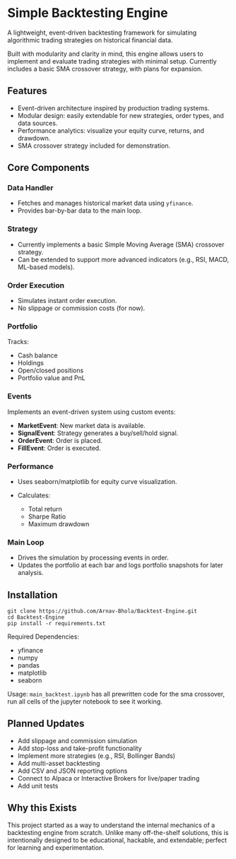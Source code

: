 # Simple Backtesting Engine

A lightweight, event-driven backtesting framework for simulating algorithmic trading strategies on historical financial data.

Built with modularity and clarity in mind, this engine allows users to implement and evaluate trading strategies with minimal setup. Currently includes a basic SMA crossover strategy, with plans for expansion.

## Features
- Event-driven architecture inspired by production trading systems.
- Modular design: easily extendable for new strategies, order types, and data sources.
- Performance analytics: visualize your equity curve, returns, and drawdown.
- SMA crossover strategy included for demonstration.

## Core Components

### Data Handler
- Fetches and manages historical market data using `yfinance`.
- Provides bar-by-bar data to the main loop.

### Strategy
- Currently implements a basic Simple Moving Average (SMA) crossover strategy.
- Can be extended to support more advanced indicators (e.g., RSI, MACD, ML-based models).

### Order Execution
- Simulates instant order execution.
- No slippage or commission costs (for now).

### Portfolio
Tracks:
- Cash balance
- Holdings
- Open/closed positions
- Portfolio value and PnL

### Events
Implements an event-driven system using custom events:
- **MarketEvent**: New market data is available.
- **SignalEvent**: Strategy generates a buy/sell/hold signal.
- **OrderEvent**: Order is placed.
- **FillEvent**: Order is executed.

### Performance
- Uses seaborn/matplotlib for equity curve visualization.
- Calculates:

    - Total return
    - Sharpe Ratio
    - Maximum drawdown

### Main Loop
- Drives the simulation by processing events in order.
- Updates the portfolio at each bar and logs portfolio snapshots for later analysis.

## Installation
```
git clone https://github.com/Arnav-Bhola/Backtest-Engine.git
cd Backtest-Engine
pip install -r requirements.txt
```
Required Dependencies:
- yfinance
- numpy
- pandas
- matplotlib
- seaborn

Usage: `main_backtest.ipynb` has all prewritten code for the sma crossover, run all cells of the jupyter notebook to see it working.

## Planned Updates
-  Add slippage and commission simulation
- Add stop-loss and take-profit functionality
- Implement more strategies (e.g., RSI, Bollinger Bands)
- Add multi-asset backtesting
- Add CSV and JSON reporting options
- Connect to Alpaca or Interactive Brokers for live/paper trading
- Add unit tests

## Why this Exists
This project started as a way to understand the internal mechanics of a backtesting engine from scratch. Unlike many off-the-shelf solutions, this is intentionally designed to be educational, hackable, and extendable; perfect for learning and experimentation.
